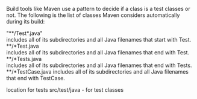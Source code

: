 Build tools like Maven use a pattern to decide if a class is a test classes or not. The following is the list of classes Maven considers automatically during its build:

"**/Test*.java"           
includes all of its subdirectories and all Java filenames that start with Test.
**/*Test.java           
includes all of its subdirectories and all Java filenames that end with Test.
**/*Tests.java          
includes all of its subdirectories and all Java filenames that end with Tests.
**/*TestCase.java
includes all of its subdirectories and all Java filenames that end with TestCase.

location for tests
src/test/java - for test classes